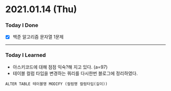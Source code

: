 # 2021.01.14 (Thu)
### Today I Done
- [x] 백준 알고리즘 문자열 1문제
***
### Today I Learned
- 아스키코드에 대해 점점 익숙?해 지고 있다. (a=97)
- 테이블 컬럼 타입을 변경하는 쿼리를 다시한번 블로그에 정리하였다.  
```
ALTER TABLE 테이블명 MODIFY (컬럼명 컬럼타입(길이))
```
